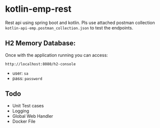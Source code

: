 # kotlin-emp-rest
Rest api using spring boot and kotlin. Pls use attached postman collection `kotlin-api-emp.postman_collection.json` to test the endpoints.

## H2 Memory Database:
Once with the application running you can access:

`http://localhost:8080/h2-console`

- user: `sa`
- pass: `password`

## Todo
- Unit Test cases
- Logging
- Global Web Handler
- Docker File
